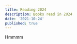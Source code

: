 ```yaml
---
title: Reading 2024
description: Books read in 2024
date: '2021-10-24'
published: true
---
```


Hmmmm
